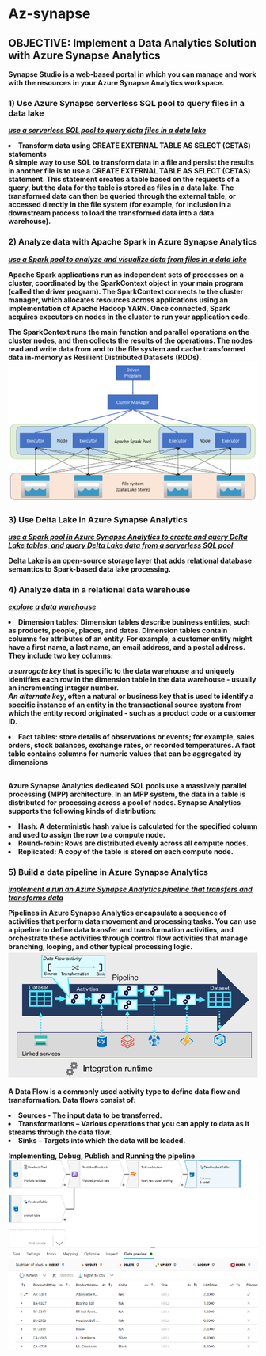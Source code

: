 # Az-synapse
## <b> OBJECTIVE: Implement a Data Analytics Solution with Azure Synapse Analytics

<iI><b>Synapse Studio</b> is a web-based portal in which you can manage and work with the resources in your Azure Synapse Analytics workspace.</i>

### 1) Use Azure Synapse serverless SQL pool to query files in a data lake
<u><i>use a serverless SQL pool to query data files in a data lake</i></u>
<li>Transform data using CREATE EXTERNAL TABLE AS SELECT (CETAS) statements</li>
A simple way to use SQL to transform data in a file and persist the results in another file is to use a CREATE EXTERNAL TABLE AS SELECT (CETAS) statement. This statement creates a table based on the requests of a query, but the data for the table is stored as files in a data lake. The transformed data can then be queried through the external table, or accessed directly in the file system (for example, for inclusion in a downstream process to load the transformed data into a data warehouse).

### 2) Analyze data with Apache Spark in Azure Synapse Analytics
<u><i>use a Spark pool to analyze and visualize data from files in a data lake</i></u>

Apache Spark applications run as independent sets of processes on a cluster, coordinated by the SparkContext object in your main program (called the driver program). The SparkContext connects to the cluster manager, which allocates resources across applications using an implementation of Apache Hadoop YARN. Once connected, Spark acquires executors on nodes in the cluster to run your application code.

The SparkContext runs the main function and parallel operations on the cluster nodes, and then collects the results of the operations. The nodes read and write data from and to the file system and cache transformed data in-memory as Resilient Distributed Datasets (RDDs).<br>
![spark_overview](./images/sp.png)

### 3) Use Delta Lake in Azure Synapse Analytics
<u><i>use a Spark pool in Azure Synapse Analytics to create and query Delta Lake tables, and query Delta Lake data from a serverless SQL pool</i></u>

Delta Lake is an open-source storage layer that adds relational database semantics to Spark-based data lake processing.

### 4) Analyze data in a relational data warehouse

 <u><i>explore a data warehouse</i></u>
<li> Dimension tables: Dimension tables describe business entities, such as products, people, places, and dates. Dimension tables contain columns for attributes of an entity. For example, a customer entity might have a first name, a last name, an email address, and a postal address.  They include two key columns:

<i>a surrogate key </i>that is specific to the data warehouse and uniquely identifies each row in the dimension table in the data warehouse - usually an incrementing integer number.<br>
<i>An alternate key</i>, often a natural or business key that is used to identify a specific instance of an entity in the transactional source system from which the entity record originated - such as a product code or a customer ID.<br>

<li>Fact tables: store details of observations or events; for example, sales orders, stock balances, exchange rates, or recorded temperatures. A fact table contains columns for numeric values that can be aggregated by dimensions<br><br>

Azure Synapse Analytics dedicated SQL pools use a massively parallel processing (MPP) architecture. In an MPP system, the data in a table is distributed for processing across a pool of nodes. Synapse Analytics supports the following kinds of distribution:

<li>Hash: A deterministic hash value is calculated for the specified column and used to assign the row to a compute node.
<li>Round-robin: Rows are distributed evenly across all compute nodes.
<li>Replicated: A copy of the table is stored on each compute node.

### 5) Build a data pipeline in Azure Synapse Analytics
 <u><i>implement a run an Azure Synapse Analytics pipeline that transfers and transforms data</i></u>

Pipelines in Azure Synapse Analytics encapsulate a sequence of activities that perform data movement and processing tasks. You can use a pipeline to define data transfer and transformation activities, and orchestrate these activities through control flow activities that manage branching, looping, and other typical processing logic.<br>
![pipeline](./images/pp.png)

A Data Flow is a commonly used activity type to define data flow and transformation. Data flows consist of:

<li>Sources - The input data to be transferred.
<li>Transformations – Various operations that you can apply to data as it streams through the data flow.
<li>Sinks – Targets into which the data will be loaded.<br>

Implementing, Debug, Publish and Running the pipeline
![pipeline_implemented](./images/pipeline.png)

